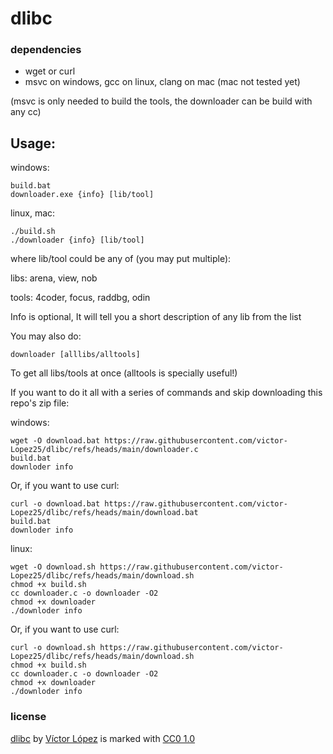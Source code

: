 # dlibc

### dependencies
- wget or curl
- msvc on windows, gcc on linux, clang on mac (mac not tested yet)

(msvc is only needed to build the tools, the downloader can be build with any cc)

## Usage:
windows:
```console
build.bat
downloader.exe {info} [lib/tool]
```
linux, mac:
```console
./build.sh
./downloader {info} [lib/tool]
```
where lib/tool could be any of (you may put multiple):

libs: arena, view, nob

tools: 4coder, focus, raddbg, odin

Info is optional, It will tell you a short description of any lib from the list

You may also do:
```console
downloader [alllibs/alltools]
```
To get all libs/tools at once (alltools is specially useful!)

If you want to do it all with a series of commands and skip downloading this repo's zip file:

windows:
```console
wget -O download.bat https://raw.githubusercontent.com/victor-Lopez25/dlibc/refs/heads/main/downloader.c
build.bat
downloder info
```
Or, if you want to use curl:
```console
curl -o download.bat https://raw.githubusercontent.com/victor-Lopez25/dlibc/refs/heads/main/download.bat
build.bat
downloder info
```
linux:
```console
wget -O download.sh https://raw.githubusercontent.com/victor-Lopez25/dlibc/refs/heads/main/download.sh
chmod +x build.sh
cc downloader.c -o downloader -O2
chmod +x downloader
./downloder info
```
Or, if you want to use curl:
```console
curl -o download.sh https://raw.githubusercontent.com/victor-Lopez25/dlibc/refs/heads/main/download.sh
chmod +x build.sh
cc downloader.c -o downloader -O2
chmod +x downloader
./downloder info
```

### license
[dlibc](https://github.com/victor-Lopez25/dlibc) by [Víctor López](https://github.com/victor-Lopez25) is marked with [CC0 1.0](https://creativecommons.org/publicdomain/zero/1.0)
